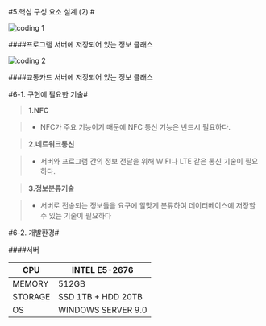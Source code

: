 #5.핵심 구성 요소 설계 (2) #

![coding 1](http://postfiles1.naver.net/20160619_96/friend2281_14663424865986eKae_JPEG/eee.jpg?type=w2 "Kwan") 

####프로그램 서버에 저장되어 있는 정보 클래스

![coding 2](http://postfiles8.naver.net/20160619_55/friend2281_1466342486964f1lAp_JPEG/eee2.jpg?type=w2 "Kwan") 

####교통카드 서버에 저장되어 있는 정보 클래스


#6-1. 구현에 필요한 기술#

>**1.NFC**

> - NFC가 주요 기능이기 때문에 NFC 통신 기능은 반드시 필요하다.

>**2.네트워크통신**

> - 서버와 프로그램 간의 정보 전달을 위해 WIFI나 LTE 같은 통신 기술이 필요하다.

>**3.정보분류기술**

> - 서버로 전송되는 정보들을 요구에 알맞게 분류하여 데이터베이스에 저장할 수 있는 기술이 필요하다


#6-2. 개발환경#

####서버

|CPU      |INTEL E5-2676     |
|---------|------------------|
|MEMORY   |512GB             |  
|STORAGE  |SSD 1TB + HDD 20TB|  
|OS       |WINDOWS SERVER 9.0|  


